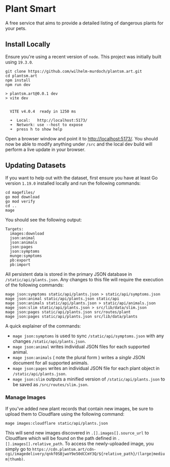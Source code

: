 # Plant Smart
A free service that aims to provide a detailed listing of dangerous plants for your pets.

## Install Locally
Ensure you're using a recent version of `node`. This project was initially built using `19.3.0`. 

```
git clone https://github.com/wilhelm-murdoch/plantsm.art.git
cd plantsm.art
npm install
npm run dev

> plantsm.art@0.0.1 dev
> vite dev


  VITE v4.0.4  ready in 1250 ms

  ➜  Local:   http://localhost:5173/
  ➜  Network: use --host to expose
  ➜  press h to show help
```

Open a browser window and point it to [http://localhost:5173/](http://localhost:5173/). You should now be able to modify anything under `/src` and the local dev build will perform a live update in your browser.

## Updating Datasets
If you want to help out with the dataset, first ensure you have at least Go version `1.19.0` installed locally and run the following commands:
```
cd magefiles/
go mod download
go mod verify
cd ..
mage
```
You should see the following output:
```
Targets:
  images:download
  json:animal
  json:animals
  json:pages
  json:symptoms
  munge:symptoms
  pb:export
  pb:import
```

All persistent data is stored in the primary JSON database in `/static/api/plants.json`. Any changes to this file will require the execution of the following commands:
```
mage json:symptoms static/api/plants.json > static/api/symptoms.json
mage json:animal static/api/plants.json static/api
mage json:animals static/api/plants.json > static/api/animals.json
mage json:slim static/api/plants.json > src/lib/data/slim.json
mage json:pages static/api/plants.json src/routes/plant
mage json:pages static/api/plants.json src/lib/data/plants
```
A quick explainer of the commands:

* `mage json:symptoms` is used to sync `/static/api/symptoms.json` with any changes `/static/api/plants.json`.
* `mage json:animal` writes individual JSON files for each supported animal.
* `mage json:animals` ( note the plural form ) writes a _single_ JSON document for all supported animals.
* `mage json:pages` writes an individual JSON file for each plant object in `/static/api/plants.json`.
* `mage json:slim` outputs a minified version of `/static/api/plants.json` to be saved as `/src/routes/slim.json`.

### Manage Images

If you've added new plant records that contain new images, be sure to upload them to Cloudflare using the following command:

```
mage images:cloudflare static/api/plants.json
```
This will send new images discovered in `.[].images[].source_url` to Cloudflare which will be found on the path defined in `.[].images[].relative_path`. To access the newly-uploaded image, you simply go to `https://cdn.plantsm.art/cdn-cgi/imagedelivery/qnkf0SBjwoY9e50dCCmY3Q/${relative_path}/(large|medium|thumb)`.